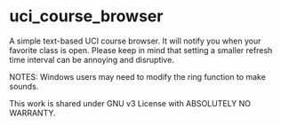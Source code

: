 # uci_course_browser

A simple text-based UCI course browser. It will notify you when your favorite class is open.
Please keep in mind that setting a smaller refresh time interval can be annoying and disruptive.

NOTES: Windows users may need to modify the ring function to make sounds.

This work is shared under GNU v3 License with ABSOLUTELY NO WARRANTY.
